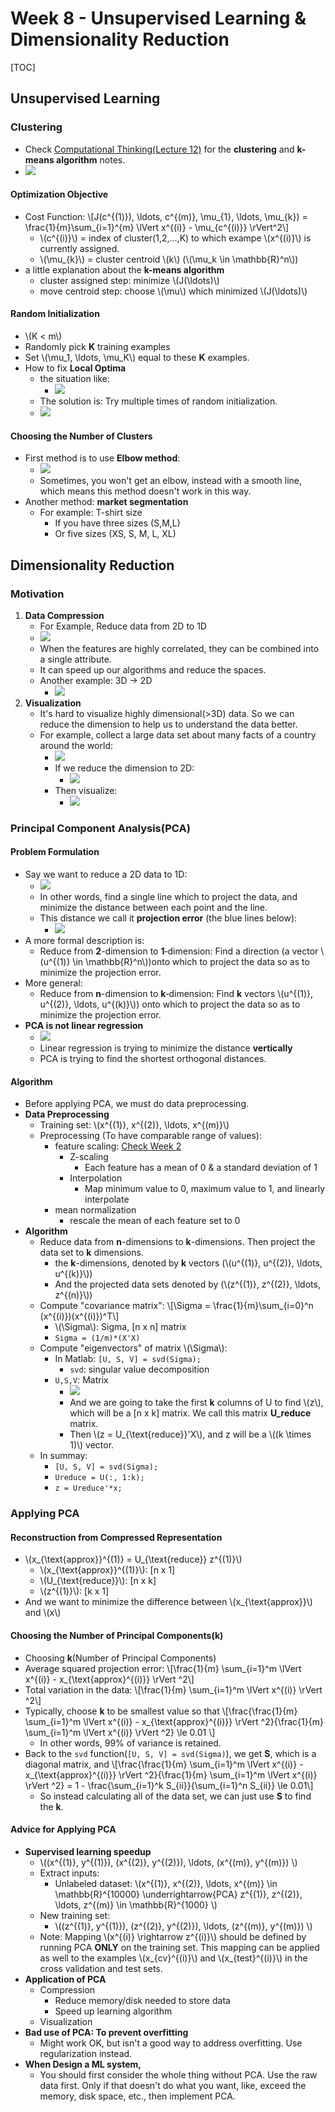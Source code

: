 # Week 8 - Unsupervised Learning & Dimensionality Reduction

\[TOC\]

## Unsupervised Learning

### Clustering

* Check [Computational Thinking\(Lecture 12\)](https://cs.ericyy.me/computational-thinking/lecture-12.html#clustering) for the **clustering** and **k-means algorithm** notes.
* ![](../.gitbook/assets/15114179881526.jpg)

#### Optimization Objective

* Cost Function: \\[J\(c^{\(1\)}\), \ldots, c^{\(m\)}, \mu_{1}, \ldots, \mu_{k}\) = \frac{1}{m}\sum_{i=1}^{m} \lVert x^{\(i\)} - \mu_{c^{\(i\)}} \rVert^2\\]
  * \\(c^{\(i\)}\\) = index of cluster\(1,2,...,K\) to which exampe \\(x^{\(i\)}\\) is currently assigned.
  * \\(\mu\_{k}\\) = cluster centroid \\(k\\) \(\\(\mu\_k \in \mathbb{R}^n\\)\)
* a little explanation about the **k-means algorithm** 
  * cluster assigned step: minimize \\(J\(\ldots\)\\)
  * move centroid step: choose \\(\mu\\) which minimized \\(J\(\ldots\)\\)

#### Random Initialization

* \\(K &lt; m\\)
* Randomly pick **K** training examples
* Set \\(\mu\_1, \ldots, \mu\_K\\) equal to these **K** examples.
* How to fix **Local Optima**
  * the situation like:
    * ![](../.gitbook/assets/15114196883603%20%281%29.jpg)
  * The solution is: Try multiple times of random initialization.
  * ![](../.gitbook/assets/15114197571420%20%281%29.jpg)

#### Choosing the Number of Clusters

* First method is to use **Elbow method**: 
  * ![](../.gitbook/assets/15114210748168.jpg)
  * Sometimes, you won't get an elbow, instead with a smooth line, which means this method doesn't work in this way.
* Another method: **market segmentation**
  * For example: T-shirt size
    * If you have three sizes \(S,M,L\)
    * Or five sizes \(XS, S, M, L, XL\)

## Dimensionality Reduction

### Motivation

1. **Data Compression**
   * For Example, Reduce data from 2D to 1D
   * ![](../.gitbook/assets/15120152083175%20%281%29.jpg)
   * When the features are highly correlated, they can be combined into a single attribute.
   * It can speed up our algorithms and reduce the spaces.
   * Another example: 3D -&gt; 2D
     * ![](../.gitbook/assets/15120153785793%20%281%29.jpg)
2. **Visualization**
   * It's hard to visualize highly dimensional\(&gt;3D\) data. So we can reduce the dimension to help us to understand the data better.
   * For example, collect a large data set about many facts of a country around the world:
     * ![](../.gitbook/assets/15120156320083%20%281%29.jpg)
     * If we reduce the dimension to 2D:
       * ![](../.gitbook/assets/15120156974596.jpg)
     * Then visualize:
       * ![](../.gitbook/assets/15120157612341%20%281%29.jpg)

### Principal Component Analysis\(PCA\)

#### Problem Formulation

* Say we want to reduce a 2D data to 1D:
  * ![](../.gitbook/assets/15121829729385.jpg)
  * In other words, find a single line which to project the data, and minimize the distance between each point and the line.
  * This distance we call it **projection error** \(the blue lines below\):
    * ![](../.gitbook/assets/15121837447256%20%281%29.jpg)
* A more formal description is:
  * Reduce from **2**-dimension to **1**­‐dimension: Find a direction \(a vector \\(u^{\(1\)} \in \mathbb{R}^n\\)\)onto which to project the data so as to minimize the projection error.
* More general:
  * Reduce from **n**-dimension to **k**­‐dimension: Find **k** vectors \\(u^{\(1\)}, u^{\(2\)}, \ldots, u^{\(k\)}\\)\) onto which to project the data so as to minimize the projection error.
* **PCA is not linear regression**
  * ![](../.gitbook/assets/15121841094696.jpg)
  * Linear regression is trying to minimize the distance **vertically**
  * PCA is trying to find the shortest orthogonal distances.

#### Algorithm

* Before applying PCA, we must do data preprocessing.
* **Data Preprocessing**
  * Training set: \\(x^{\(1\)}, x^{\(2\)}, \ldots, x^{\(m\)}\\)
  * Preprocessing \(To have comparable range of values\):
    * feature scaling: [Check Week 2](https://github.com/erictt/computer-science-learning/tree/45369c0d39fdc857aef5617cf7c0c39db7e82b80/stanford-machine-learning/week-2.html#feature-scaling) 
      * Z-scaling
        * Each feature has a mean of 0 & a standard deviation of 1
      * Interpolation
        * Map minimum value to 0, maximum value to 1, and linearly interpolate
    * mean normalization
      * rescale the mean of each feature set to 0
* **Algorithm**
  * Reduce data from **n**-dimensions to **k**-dimensions. Then project the data set to **k** dimensions.
    * the **k**-dimensions, denoted by **k** vectors \(\\(u^{\(1\)}, u^{\(2\)}, \ldots, u^{\(k\)}\\)\)
    * And the projected data sets denoted by \(\\(z^{\(1\)}, z^{\(2\)}, \ldots, z^{\(n\)}\\)\)
  * Compute "covariance matrix": \\[\Sigma = \frac{1}{m}\sum\_{i=0}^n \(x^{\(i\)}\)\(x^{\(i\)}\)^T\\]
    * \\(\Sigma\\): Sigma, \[n x n\] matrix
    * `Sigma = (1/m)*(X'X)`
  * Compute "eigenvectors" of matrix \\(\Sigma\\): 
    * In Matlab: `[U, S, V] = svd(Sigma);`
      * `svd`: singular value decomposition
    * `U,S,V`: Matrix
      * ![](../.gitbook/assets/15121850958877.jpg)
      * And we are going to take the first **k** columns of U to find \\(z\\), which will be a \[n x k\] matrix. We call this matrix **U\_reduce** matrix.
      * Then \\(z = U\_{\text{reduce}}'X\\), and z will be a \\(\(k \times 1\)\\) vector.
  * In summay:
    * `[U, S, V] = svd(Sigma);`
    * `Ureduce = U(:, 1:k);`
    * `z = Ureduce'*x;`

### Applying PCA

#### Reconstruction from Compressed Representation

* \\(x_{\text{approx}}^{\(1\)} = U_{\text{reduce}} z^{\(1\)}\\)
  * \\(x\_{\text{approx}}^{\(1\)}\\): \[n x 1\]
  * \\(U\_{\text{reduce}}\\): \[n x k\]
  * \\(z^{\(1\)}\\): \[k x 1\]
* And we want to minimize the difference between \\(x\_{\text{approx}}\\) and \\(x\\)

#### Choosing the Number of Principal Components\(k\)

* Choosing **k**\(Number of Principal Components\)
* Average squared projection error: \\[\frac{1}{m} \sum_{i=1}^m \lVert x^{\(i\)} - x_{\text{approx}^{\(i\)}} \rVert ^2\\]
* Total variation in the data: \\[\frac{1}{m} \sum\_{i=1}^m \lVert x^{\(i\)} \rVert ^2\\]
* Typically, choose **k** to be smallest value so that \\[\frac{\frac{1}{m} \sum_{i=1}^m \lVert x^{\(i\)} - x_{\text{approx}^{\(i\)}} \rVert ^2}{\frac{1}{m} \sum\_{i=1}^m \lVert x^{\(i\)} \rVert ^2} \le 0.01 \\]
  * In other words, 99% of variance is retained.
* Back to the `svd` function\(`[U, S, V] = svd(Sigma)`\), we get **S**, which is a diagonal matrix, and \\[\frac{\frac{1}{m} \sum_{i=1}^m \lVert x^{\(i\)} - x_{\text{approx}^{\(i\)}} \rVert ^2}{\frac{1}{m} \sum_{i=1}^m \lVert x^{\(i\)} \rVert ^2} = 1 - \frac{\sum_{i=1}^k S_{ii}}{\sum_{i=1}^n S\_{ii}} \le 0.01\\]
  * So instead calculating all of the data set, we can just use **S** to find the **k**.

#### Advice for Applying PCA

* **Supervised learning speedup**
  * \\(\(x^{\(1\)}, y^{\(1\)}\), \(x^{\(2\)}, y^{\(2\)}\), \ldots, \(x^{\(m\)}, y^{\(m\)}\) \\)
  * Extract inputs:
    * Unlabeled dataset: \\(x^{\(1\)}, x^{\(2\)}, \ldots, x^{\(m\)} \in \mathbb{R}^{10000}  \underrightarrow{PCA}  z^{\(1\)}, z^{\(2\)}, \ldots, z^{\(m\)} \in \mathbb{R}^{1000} \\)
  * New training set:
    * \\(\(z^{\(1\)}, y^{\(1\)}\), \(z^{\(2\)}, y^{\(2\)}\), \ldots, \(z^{\(m\)}, y^{\(m\)}\) \\)
  * Note: Mapping \\(x^{\(i\)} \rightarrow z^{\(i\)}\\) should be defined by running PCA **ONLY** on the training set. This mapping can be applied as well to the examples \\(x_{cv}^{\(i\)}\\) and \\(x_{test}^{\(i\)}\\) in the cross validation and test sets.
* **Application of PCA**
  * Compression
    * Reduce memory/disk needed to store data 
    * Speed up learning algorithm
  * Visualization
* **Bad use of PCA: To prevent overfitting**
  * Might work OK, but isn't a good way to address overfitting. Use regularization instead.
* **When Design a ML system,**
  * You should first consider the whole thing without PCA. Use the raw data first. Only if that doesn't do what you want, like, exceed the memory, disk space, etc., then implement PCA.

